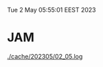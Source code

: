 Tue  2 May 05:55:01 EEST 2023
# JAM
<a href='./cache/202305/02_05.log'>./cache/202305/02_05.log</a>
